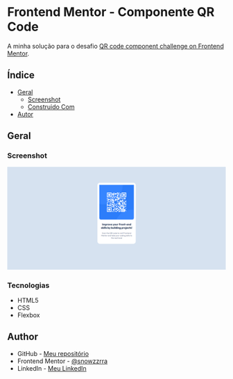 # Frontend Mentor - Componente QR Code

A minha solução para o desafio [QR code component challenge on Frontend Mentor](https://www.frontendmentor.io/challenges/qr-code-component-iux_sIO_H).

## Índice

- [Geral](#geral)
  - [Screenshot](#screenshot)
  - [Construido Com](#tecnologias)
- [Autor](#author)

## Geral

### Screenshot

![](./screenshot.png)

### Tecnologias

- HTML5
- CSS
- Flexbox

## Author

- GitHub - [Meu repositório](https://github.com/snowzzrra)
- Frontend Mentor - [@snowzzrra](https://www.frontendmentor.io/profile/snowzzrra)
- LinkedIn - [Meu LinkedIn](https://www.linkedin.com/in/guilherme-paim-motta-b4942b232/)
